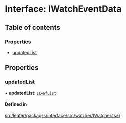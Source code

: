 # Interface: IWatchEventData

## Table of contents

### Properties

- [updatedList](IWatchEventData.md#updatedlist)

## Properties

### updatedList

• **updatedList**: [`ILeafList`](ILeafList.md)

#### Defined in

[src/leafer/packages/interface/src/watcher/IWatcher.ts:6](https://github.com/leaferjs/leafer/blob/e3d29379fa30ec6414b4ee45872fc9fd9c3f2178/packages/interface/src/watcher/IWatcher.ts#L6)
